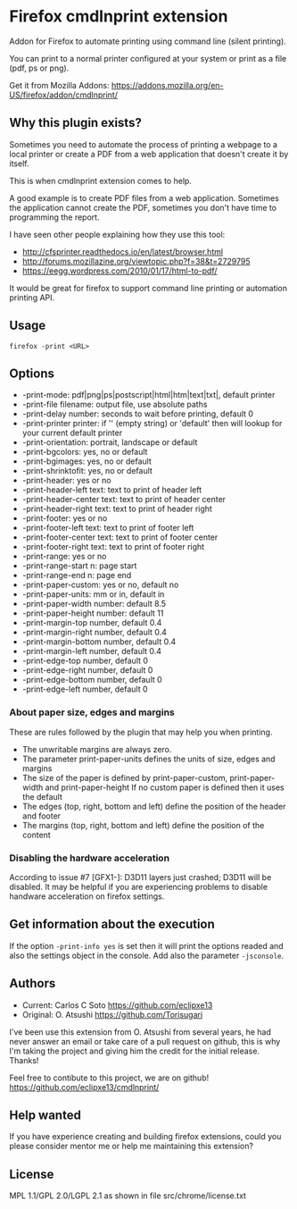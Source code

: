 # Firefox cmdlnprint extension

Addon for Firefox to automate printing using command line (silent printing).

You can print to a normal printer configured at your system or print as a file (pdf, ps or png).

Get it from Mozilla Addons: https://addons.mozilla.org/en-US/firefox/addon/cmdlnprint/

## Why this plugin exists?

Sometimes you need to automate the process of printing a webpage to a local
printer or create a PDF from a web application that doesn't create it by itself.

This is when cmdlnprint extension comes to help.

A good example is to create PDF files from a web application.
Sometimes the application cannot create the PDF,
sometimes you don't have time to programming the report.

I have seen other people explaining how they use this tool:
- http://cfsprinter.readthedocs.io/en/latest/browser.html
- http://forums.mozillazine.org/viewtopic.php?f=38&t=2729795
- https://eegg.wordpress.com/2010/01/17/html-to-pdf/

It would be great for firefox to support command line printing or automation printing API.

## Usage

```
firefox -print <URL>
```

## Options

- -print-mode: pdf|png|ps|postscript|html|htm|text|txt|<printer-name>, default printer
- -print-file filename: output file, use absolute paths
- -print-delay number: seconds to wait before printing, default 0
- -print-printer printer: if '' (empty string) or 'default' then will lookup for your current default printer
- -print-orientation: portrait, landscape or default
- -print-bgcolors: yes, no or default
- -print-bgimages: yes, no or default
- -print-shrinktofit: yes, no or default
- -print-header: yes or no
- -print-header-left text: text to print of header left
- -print-header-center text: text to print of header center
- -print-header-right text: text to print of header right
- -print-footer: yes or no
- -print-footer-left text: text to print of footer left
- -print-footer-center text: text to print of footer center
- -print-footer-right text: text to print of footer right
- -print-range: yes or no
- -print-range-start n: page start
- -print-range-end n: page end
- -print-paper-custom: yes or no, default no
- -print-paper-units: mm or in, default in
- -print-paper-width number: default 8.5
- -print-paper-height number: default 11
- -print-margin-top number, default 0.4
- -print-margin-right number, default 0.4
- -print-margin-bottom number, default 0.4
- -print-margin-left number, default 0.4
- -print-edge-top number, default 0
- -print-edge-right number, default 0
- -print-edge-bottom number, default 0
- -print-edge-left number, default 0

### About paper size, edges and margins

These are rules followed by the plugin that may help you when printing.
- The unwritable margins are always zero.
- The parameter print-paper-units defines the units of size, edges and margins
- The size of the paper is defined by print-paper-custom, print-paper-width and print-paper-height
  If no custom paper is defined then it uses the default
- The edges (top, right, bottom and left) define the position of the header and footer
- The margins (top, right, bottom and left) define the position of the content

### Disabling the hardware acceleration

According to issue #7 [GFX1-]: D3D11 layers just crashed; D3D11 will be disabled.
It may be helpful if you are experiencing problems to disable handware acceleration on firefox settings.

## Get information about the execution

If the option `-print-info yes` is set then it will print the options readed and also the
settings object in the console. Add also the parameter `-jsconsole`.

## Authors

* Current: Carlos C Soto https://github.com/eclipxe13
* Original: O. Atsushi https://github.com/Torisugari

I've been use this extension from O. Atsushi from several years, he had never answer an email
or take care of a pull request on github, this is why I'm taking the project and giving him the credit for
the initial release. Thanks!

Feel free to contibute to this project, we are on github!
https://github.com/eclipxe13/cmdlnprint/

## Help wanted

If you have experience creating and building firefox extensions,
could you please consider mentor me or help me maintaining this extension?

## License

MPL 1.1/GPL 2.0/LGPL 2.1 as shown in file src/chrome/license.txt
